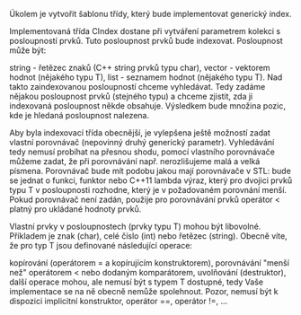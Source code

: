 Úkolem je vytvořit šablonu třídy, který bude implementovat generický index.

Implementovaná třída CIndex dostane při vytváření parametrem kolekci s posloupností prvků. Tuto posloupnost prvků bude indexovat. Posloupnost může být:

string - řetězec znaků (C++ string prvků typu char),
vector<T> - vektorem hodnot (nějakého typu T),
list<T> - seznamem hodnot (nějakého typu T).
Nad takto zaindexovanou posloupností chceme vyhledávat. Tedy zadáme nějakou posloupnost prvků (stejného typu) a chceme zjistit, zda ji indexovaná posloupnost někde obsahuje. Výsledkem bude množina pozic, kde je hledaná posloupnost nalezena.

Aby byla indexovací třída obecnější, je vylepšena ještě možností zadat vlastní porovnávač (nepovinný druhý generický parametr). Vyhledávání tedy nemusí probíhat na přesnou shodu, pomocí vlastního porovnávače můžeme zadat, že při porovnávání např. nerozlišujeme malá a velká písmena. Porovnávač bude mít podobu jakou mají porovnávače v STL: bude se jednat o funkci, funktor nebo C++11 lambda výraz, který pro dvojici prvků typu T v posloupnosti rozhodne, který je v požadovaném porovnání menší. Pokud porovnávač není zadán, použije pro porovnávání prvků operátor < platný pro ukládané hodnoty prvků.

Vlastní prvky v posloupnostech (prvky typu T) mohou být libovolné. Příkladem je znak (char), celé číslo (int) nebo řetězec (string). Obecně víte, že pro typ T jsou definované následující operace:

kopírování (operátorem = a kopírujícím konstruktorem),
porovnávání "menší než" operátorem < nebo dodaným komparátorem,
uvolňování (destruktor),
další operace mohou, ale nemusí být s typem T dostupné, tedy Vaše implementace se na ně obecně nemůže spolehnout. Pozor, nemusí být k dispozici implicitní konstruktor, operátor ==, operátor !=, ...

